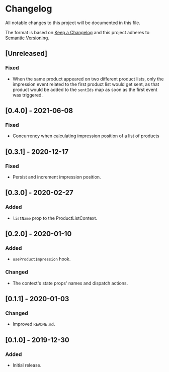 # Changelog

All notable changes to this project will be documented in this file.

The format is based on [Keep a Changelog](http://keepachangelog.com/en/1.0.0/)
and this project adheres to [Semantic Versioning](http://semver.org/spec/v2.0.0.html).

## [Unreleased]
### Fixed
- When the same product appeared on two different product lists, only the impression event related to the first product list would get sent, as that product would be added to the `sentIds` map as soon as the first event was triggered.

## [0.4.0] - 2021-06-08
### Fixed
- Concurrency when calculating impression position of a list of products

## [0.3.1] - 2020-12-17
### Fixed
- Persist and increment impression position.

## [0.3.0] - 2020-02-27
### Added
- `listName` prop to the ProductListContext.

## [0.2.0] - 2020-01-10
### Added
- `useProductImpression` hook.

### Changed
-  The context's state props' names and dispatch actions.

## [0.1.1] - 2020-01-03
### Changed
- Improved `README.md`.

## [0.1.0] - 2019-12-30
### Added
- Initial release.
